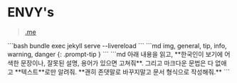 # ENVY's

> [.me](https://www.envys.me/)

<!-->
```bash
bundle exec jekyll serve --livereload
```

```md
img, general, tip, info, warning, danger
{: .prompt-tip }
```

```md
아래 내용을 읽고, **한국인이 보기에 어색한 문장이나, 잘못된 설명, 용어가 있으면 고쳐줘**. 그리고 마크다운 문법은 다 없애고 **텍스트**로만 알려줘. **괜히 존댓말로 바꾸지말고 문서 형식으로 작성해줘.**
```
